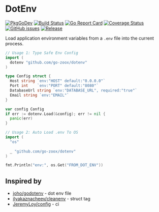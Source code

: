 # DotEnv
[![PkgGoDev](https://pkg.go.dev/badge/github.com/go-zoox/dotenv)](https://pkg.go.dev/github.com/go-zoox/dotenv)
[![Build Status](https://github.com/go-zoox/dotenv/actions/workflows/ci.yml/badge.svg?branch=master)](https://github.com/go-zoox/dotenv/actions/workflows/ci.yml)
[![Go Report Card](https://goreportcard.com/badge/github.com/go-zoox/dotenv)](https://goreportcard.com/report/github.com/go-zoox/dotenv)
[![Coverage Status](https://coveralls.io/repos/github/go-zoox/dotenv/badge.svg?branch=master)](https://coveralls.io/github/go-zoox/dotenv?branch=master)
[![GitHub issues](https://img.shields.io/github/issues/go-zoox/dotenv.svg)](https://github.com/go-zoox/dotenv/issues)
[![Release](https://img.shields.io/github/tag/go-zoox/dotenv.svg?label=Release)](https://github.com/go-zoox/dotenv/releases)

Load application environment variables from a `.env` file into the current process.

```go
// Usage 1: Type Safe Env Config
import (
  dotenv "github.com/go-zoox/dotenv"
)

type Config struct {
  Host string `env:"HOST" default:"0.0.0.0"`
  Port int    `env:"PORT" default:"8080"`
  DatabaseUrl string `env:"DATABASE_URL", required:"true"`
  Email string `env:"EMAIL"`
}

var config Config
if err := dotenv.Load(&config); err != nil {
  panic(err)
}
```

```go
// Usage 2: Auto Load .env To OS
import (
  "os"
  
  _ "github.com/go-zoox/dotenv"
)

fmt.Println("env:", os.Get("FROM_DOT_ENV"))
```

## Inspired by
* [joho/godotenv](https://github.com/joho/godotenv) - dot env file
* [ilyakaznacheev/cleanenv](https://github.com/ilyakaznacheev/cleanenv) - struct tag
* [JeremyLoy/config](https://github.com/JeremyLoy/config) - ci
